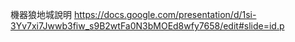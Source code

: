 機器狼地城說明 https://docs.google.com/presentation/d/1si-3Yv7xi7Jwwb3fiw_s9B2wtFa0N3bMOEd8wfy7658/edit#slide=id.p